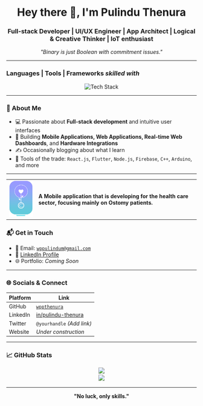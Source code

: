 <h1 align="center">Hey there 👋, I'm Pulindu Thenura</h1>
<h3 align="center"> Full-stack Developer | UI/UX Engineer | App Architect | Logical & Creative Thinker | IoT enthusiast</h3>
<p align="center"><em>"Binary is just Boolean with commitment issues."</em></p>

---

### Languages | Tools | Frameworks ***skilled with***

<p align="center">
  <img src="https://skillicons.dev/icons?i=html,css,js,ts,react,nodejs,flutter,dart,java,c,cpp,cs,mysql,mongodb,firebase,linux,git,postman,arduino,tailwind,photoshop,illustrator&perline=10" alt="Tech Stack" />
</p>

---

### 🧠 About Me

- 💻 Passionate about **Full-stack development** and intuitive user interfaces
- 📱 Building **Mobile Applications, Web Applications, Real-time Web Dashboards**, and **Hardware Integrations**
- ✍️ Occasionally blogging about what I learn
- 🧰 Tools of the trade: `React.js`, `Flutter`, `Node.js`, `Firebase`, `C++`, `Arduino`, and more

---

<table>
  <tr>
    <td><img src="Logoostocare.png" alt="OstoCare Logo" width="120"/></td>
    <td>
      <strong>A Mobile application that is developing for the health care sector, focusing mainly on Ostomy patients.</strong>
    </td>
  </tr>
</table>

### 📬 Get in Touch

- 📧 Email: [`wppulindum@gmail.com`](mailto:wppulindum@gmail.com)
- 💼 [LinkedIn Profile](https://www.linkedin.com/in/pulindu-thenura-01a70617a/)
- 🌐 Portfolio: _Coming Soon_

---

### 🌐 Socials & Connect

| Platform | Link |
|----------|------|
| GitHub   | [`wppthenura`](https://github.com/wppthenura) |
| LinkedIn | [in/pulindu-thenura](https://www.linkedin.com/in/pulindu-thenura-01a70617a/) |
| Twitter  | `@yourhandle` _(Add link)_ |
| Website  | _Under construction_ |

---

### 📈 GitHub Stats

<p align="center">
  <img src="https://github-readme-stats.vercel.app/api?username=wppthenura&show_icons=true&theme=radical" height="180px"/>
  <br />
  <img src="https://github-readme-stats.vercel.app/api/top-langs/?username=wppthenura&layout=compact&theme=radical" height="140px"/>
</p>

---

<p align="center"><strong>"No luck, only skills."</strong></p>
